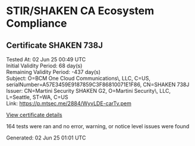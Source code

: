 # STIR/SHAKEN CA Ecosystem Compliance

## Certificate SHAKEN 738J

Tested At: 02 Jun 25 00:49 UTC\
Initial Validity Period: 68 day(s)\
Remaining Validity Period: -437 day(s)\
Subject: O=BCM One Cloud Communications\\, LLC, C=US, serialNumber=A57E3459E9187859C3F86810071E1F86, CN=SHAKEN 738J\
Issuer: CN=Martini Security SHAKEN G2, O=Martini Security\\, LLC, L=Seattle, ST=WA, C=US\
Link: https://p.mtsec.me/2884/WyvLDE-carTv.pem

[View certificate details](https://x509.io/?cert=MIICyjCCAm%2BgAwIBAgIUWyvLDE%2BcarTvc5Knde39gwnMZPkwCgYIKoZIzj0EAwIwcTELMAkGA1UEBhMCVVMxCzAJBgNVBAgTAldBMRAwDgYDVQQHEwdTZWF0dGxlMR4wHAYDVQQKExVNYXJ0aW5pIFNlY3VyaXR5LCBMTEMxIzAhBgNVBAMTGk1hcnRpbmkgU2VjdXJpdHkgU0hBS0VOIEcyMB4XDTI0MDExNDAwMDAzM1oXDTI0MDMyMTE5NTEyOVowejEUMBIGA1UEAxMLU0hBS0VOIDczOEoxKTAnBgNVBAUTIEE1N0UzNDU5RTkxODc4NTlDM0Y4NjgxMDA3MUUxRjg2MQswCQYDVQQGEwJVUzEqMCgGA1UEChMhQkNNIE9uZSBDbG91ZCBDb21tdW5pY2F0aW9ucywgTExDMFkwEwYHKoZIzj0CAQYIKoZIzj0DAQcDQgAEfAPRUHrZ0CEefFdcCxARLrAZQzDvdLHJ8KRdpNDBd2xLj57GefmggOjTEDxi8yF%2FTvIA%2BkBbW3wlclp0M%2BfORKOB2zCB2DAOBgNVHQ8BAf8EBAMCB4AwDAYDVR0TAQH%2FBAIwADAdBgNVHQ4EFgQUcsEUirGZBqUwL0Rjx9aCqewSN8gwHwYDVR0jBBgwFoAUKIRQXuRDeCzQc7OLG%2F2kzBZimBgwFgYIKwYBBQUHARoECjAIoAYWBDczOEowRwYDVR0fBEAwPjA8oDqgOIY2aHR0cHM6Ly9hdXRoZW50aWNhdGUtYXBpLmljb25lY3Rpdi5jb20vZG93bmxvYWQvdjEvY3JsMBcGA1UdIAQQMA4wDAYKYIZIAYb%2FCQEBAzAKBggqhkjOPQQDAgNJADBGAiEA1j4hvOtwAirjkFWDtpS9nQN5kLsvmBE7ZtwmHzW2aAoCIQD1nxD%2FWm5%2FkBInSQeK2cDGHwDuALvwag3gKkbV7aZigw%3D%3D)

164 tests were ran and no error, warning, or notice level issues were found


Generated: 02 Jun 25 01:01 UTC